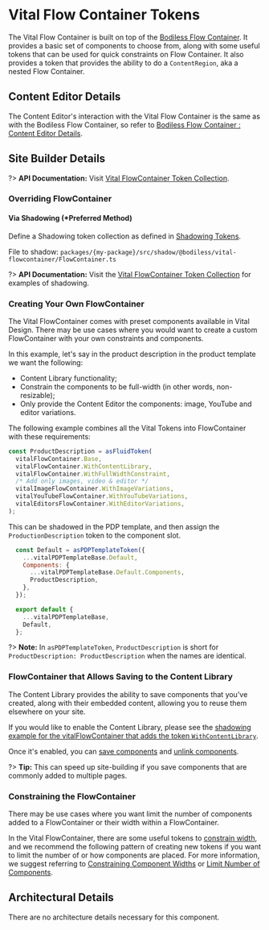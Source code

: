 # Vital Flow Container Tokens

The Vital Flow Container is built on top of the [Bodiless Flow
Container](/Components/FlowContainer/). It provides a basic set of components to choose from, along
with some useful tokens that can be used for quick constraints on Flow Container. It also provides a
token that provides the ability to do a `ContentRegion`, aka a nested Flow Container.

## Content Editor Details

The Content Editor's interaction with the Vital Flow Container is the same as with the Bodiless Flow
Container, so refer to [Bodiless Flow Container : Content Editor
Details](/Components/FlowContainer/#content-editor-details).

## Site Builder Details

?> **API Documentation:** Visit [Vital FlowContainer Token
Collection](/Development/API/@bodiless/vital-flowcontainer/interfaces/VitalFlowContainer).

### Overriding FlowContainer

#### Via Shadowing (*Preferred Method)

Define a Shadowing token collection as defined in [Shadowing Tokens](/Development/Guides/Shadowing).

File to shadow: `packages/{my-package}/src/shadow/@bodiless/vital-flowcontainer/FlowContainer.ts`

?> **API Documentation:** Visit the [Vital FlowContainer Token
Collection](/Development/API/@bodiless/vital-flowcontainer/interfaces/VitalFlowContainer) for
examples of shadowing.

### Creating Your Own FlowContainer

The Vital FlowContainer comes with preset components available in Vital Design. There may be use
cases where you would want to create a custom FlowContainer with your own constraints and
components.

In this example, let's say in the product description in the product template we want the following:

- Content Library functionality;
- Constrain the components to be full-width (in other words, non-resizable);
- Only provide the Content Editor the components: image, YouTube and editor variations.

The following example combines all the Vital Tokens into FlowContainer with these requirements:

```js
const ProductDescription = asFluidToken(
  vitalFlowContainer.Base,
  vitalFlowContainer.WithContentLibrary,
  vitalFlowContainer.WithFullWidthConstraint,
  /* Add only images, video & editor */
  vitalImageFlowContainer.WithImageVariations,
  vitalYouTubeFlowContainer.WithYouTubeVariations,
  vitalEditorsFlowContainer.WithEditorVariations,
);
```

This can be shadowed in the PDP template, and then assign the `ProductionDescription` token to the
component slot.

```js
  const Default = asPDPTemplateToken({
    ...vitalPDPTemplateBase.Default,
    Components: {
      ...vitalPDPTemplateBase.Default.Components,
      ProductDescription,
    },
  });

  export default {
    ...vitalPDPTemplateBase,
    Default,
  };
```

?> **Note:** In `asPDPTemplateToken`, `ProductDescription` is short for `ProductDescription:
ProductDescription` when the names are identical.

### FlowContainer that Allows Saving to the Content Library

The Content Library provides the ability to save components that you've created, along with their
embedded content, allowing you to reuse them elsewhere on your site.

If you would like to enable the Content Library, please see the [shadowing example for the
vitalFlowContainer that adds the token
`WithContentLibrary`](/Development/API/@bodiless/vital-flowcontainer/interfaces/VitalFlowContainer#default).

Once it's enabled, you can [save
components](/Components/FlowContainer/#saving-a-component-in-the-content-library) and [unlink
components](/Components/FlowContainer/#unlinking-a-component-from-the-content-library).

?> **Tip:** This can speed up site-building if you save components that are commonly added to
multiple pages.

### Constraining the FlowContainer

There may be use cases where you want limit the number of components added to a FlowContainer or
their width within a FlowContainer.

In the Vital FlowContainer, there are some useful tokens to [constrain
width](/Development/API/@bodiless/vital-flowcontainer/interfaces/VitalFlowContainer?id=withfullwidthconstraint),
and we recommend the following pattern of creating new tokens if you want to limit the number of or
how components are placed. For more information, we suggest referring to [Constraining Component
Widths](/Components/FlowContainer/#constraining-component-widths) or [Limit Number of
Components](/Components/FlowContainer/#limit-number-of-components).

## Architectural Details

There are no architecture details necessary for this component.
